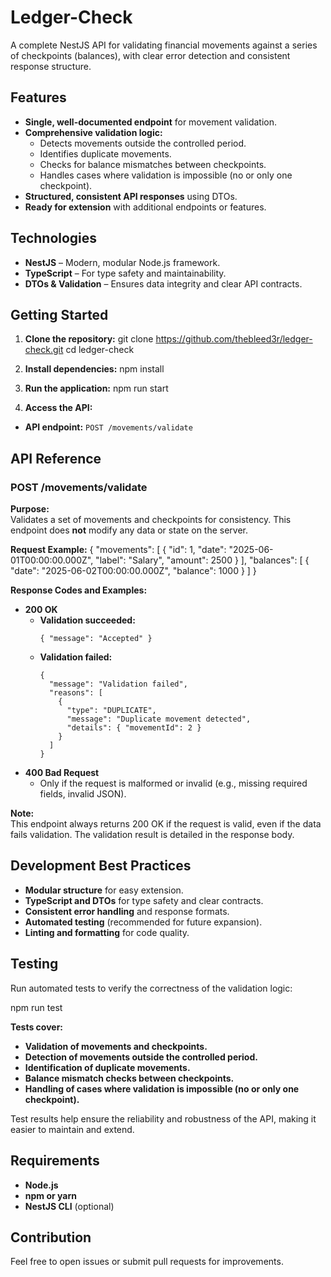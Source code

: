 # Ledger-Check

A complete NestJS API for validating financial movements against a series of checkpoints (balances), with clear error detection and consistent response structure.

## Features

- **Single, well-documented endpoint** for movement validation.
- **Comprehensive validation logic:**
  - Detects movements outside the controlled period.
  - Identifies duplicate movements.
  - Checks for balance mismatches between checkpoints.
  - Handles cases where validation is impossible (no or only one checkpoint).
- **Structured, consistent API responses** using DTOs.
- **Ready for extension** with additional endpoints or features.

## Technologies

- **NestJS** – Modern, modular Node.js framework.
- **TypeScript** – For type safety and maintainability.
- **DTOs & Validation** – Ensures data integrity and clear API contracts.

## Getting Started

1. **Clone the repository:**
git clone https://github.com/thebleed3r/ledger-check.git
cd ledger-check

2. **Install dependencies:**
npm install

3. **Run the application:**
npm run start

4. **Access the API:**
- **API endpoint:** `POST /movements/validate`

## API Reference

### **POST /movements/validate**

**Purpose:**  
Validates a set of movements and checkpoints for consistency. This endpoint does **not** modify any data or state on the server.

**Request Example:**
{
"movements": [
{ "id": 1, "date": "2025-06-01T00:00:00.000Z", "label": "Salary", "amount": 2500 }
],
"balances": [
{ "date": "2025-06-02T00:00:00.000Z", "balance": 1000 }
]
}

**Response Codes and Examples:**

- **200 OK**  
  - **Validation succeeded:**  
    ```
    { "message": "Accepted" }
    ```
  - **Validation failed:**  
    ```
    {
      "message": "Validation failed",
      "reasons": [
        {
          "type": "DUPLICATE",
          "message": "Duplicate movement detected",
          "details": { "movementId": 2 }
        }
      ]
    }
    ```
- **400 Bad Request**  
  - Only if the request is malformed or invalid (e.g., missing required fields, invalid JSON).

**Note:**  
This endpoint always returns 200 OK if the request is valid, even if the data fails validation. The validation result is detailed in the response body.

## Development Best Practices

- **Modular structure** for easy extension.
- **TypeScript and DTOs** for type safety and clear contracts.
- **Consistent error handling** and response formats.
- **Automated testing** (recommended for future expansion).
- **Linting and formatting** for code quality.

## Testing

Run automated tests to verify the correctness of the validation logic:

npm run test

**Tests cover:**
- **Validation of movements and checkpoints.**
- **Detection of movements outside the controlled period.**
- **Identification of duplicate movements.**
- **Balance mismatch checks between checkpoints.**
- **Handling of cases where validation is impossible (no or only one checkpoint).**

Test results help ensure the reliability and robustness of the API, making it easier to maintain and extend.

## Requirements

- **Node.js**
- **npm or yarn**
- **NestJS CLI** (optional)

## Contribution

Feel free to open issues or submit pull requests for improvements.